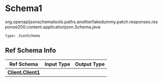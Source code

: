 # Schema1
org.openapijsonschematools.paths.anotherfakedummy.patch.responses.response200.content.applicationjson.Schema.java
```
type: JsonSchema
```

## Ref Schema Info
Ref Schema | Input Type | Output Type
---------- | ---------- | -----------
[**Client.Client1**](../../../../../../../../components/schemas/Client.md) |  | 
